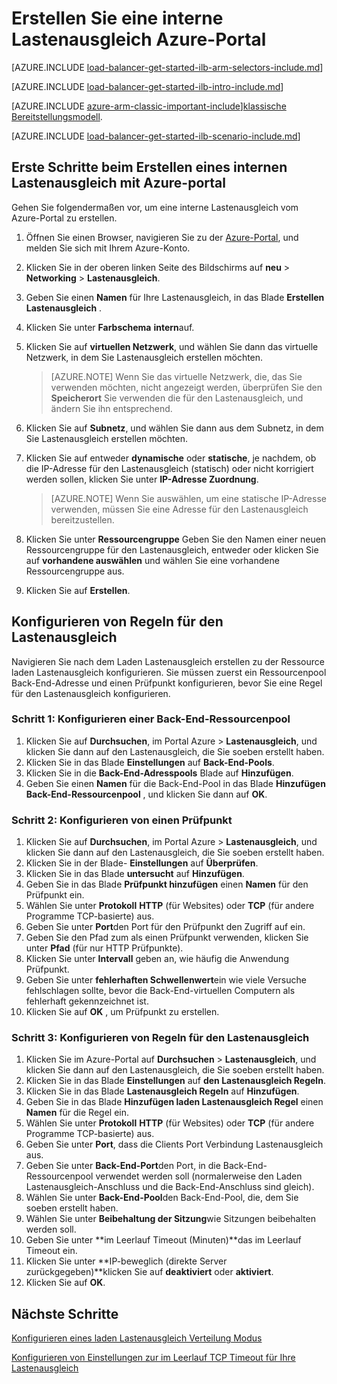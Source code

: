 <properties
   pageTitle="Erste Schritte beim Erstellen eines internen Lastenausgleich in Ressourcenmanager über das Azure-Portal | Microsoft Azure"
   description="Informationen Sie zum Erstellen von einer internen Lastenausgleich in Ressourcenmanager mithilfe des Azure-Portals"
   services="load-balancer"
   documentationCenter="na"
   authors="sdwheeler"
   manager="carmonm"
   editor=""
   tags="azure-service-management"
/>
<tags
   ms.service="load-balancer"
   ms.devlang="na"
   ms.topic="hero-article"
   ms.tgt_pltfrm="na"
   ms.workload="infrastructure-services"
   ms.date="10/24/2016"
   ms.author="sewhee" />

# <a name="create-an-internal-load-balancer-in-the-azure-portal"></a>Erstellen Sie eine interne Lastenausgleich Azure-Portal

[AZURE.INCLUDE [load-balancer-get-started-ilb-arm-selectors-include.md](../../includes/load-balancer-get-started-ilb-arm-selectors-include.md)]

[AZURE.INCLUDE [load-balancer-get-started-ilb-intro-include.md](../../includes/load-balancer-get-started-ilb-intro-include.md)]

[AZURE.INCLUDE [azure-arm-classic-important-include](../../includes/learn-about-deployment-models-rm-include.md)][klassische Bereitstellungsmodell](load-balancer-get-started-ilb-classic-ps.md).

[AZURE.INCLUDE [load-balancer-get-started-ilb-scenario-include.md](../../includes/load-balancer-get-started-ilb-scenario-include.md)]

## <a name="get-started-creating-an-internal-load-balancer-using-azure-portal"></a>Erste Schritte beim Erstellen eines internen Lastenausgleich mit Azure-portal

Gehen Sie folgendermaßen vor, um eine interne Lastenausgleich vom Azure-Portal zu erstellen.

1. Öffnen Sie einen Browser, navigieren Sie zu der [Azure-Portal](http://portal.azure.com), und melden Sie sich mit Ihrem Azure-Konto.
2. Klicken Sie in der oberen linken Seite des Bildschirms auf **neu** > **Networking** > **Lastenausgleich**.
3. Geben Sie einen **Namen** für Ihre Lastenausgleich, in das Blade **Erstellen Lastenausgleich** .
4. Klicken Sie unter **Farbschema** **intern**auf.
5. Klicken Sie auf **virtuellen Netzwerk**, und wählen Sie dann das virtuelle Netzwerk, in dem Sie Lastenausgleich erstellen möchten.

    >[AZURE.NOTE] Wenn Sie das virtuelle Netzwerk, die, das Sie verwenden möchten, nicht angezeigt werden, überprüfen Sie den **Speicherort** Sie verwenden die für den Lastenausgleich, und ändern Sie ihn entsprechend.

6. Klicken Sie auf **Subnetz**, und wählen Sie dann aus dem Subnetz, in dem Sie Lastenausgleich erstellen möchten.
7. Klicken Sie auf entweder **dynamische** oder **statische**, je nachdem, ob die IP-Adresse für den Lastenausgleich (statisch) oder nicht korrigiert werden sollen, klicken Sie unter **IP-Adresse Zuordnung**.

    >[AZURE.NOTE] Wenn Sie auswählen, um eine statische IP-Adresse verwenden, müssen Sie eine Adresse für den Lastenausgleich bereitzustellen.

8. Klicken Sie unter **Ressourcengruppe** Geben Sie den Namen einer neuen Ressourcengruppe für den Lastenausgleich, entweder oder klicken Sie auf **vorhandene auswählen** und wählen Sie eine vorhandene Ressourcengruppe aus.
9. Klicken Sie auf **Erstellen**.

## <a name="configure-load-balancing-rules"></a>Konfigurieren von Regeln für den Lastenausgleich

Navigieren Sie nach dem Laden Lastenausgleich erstellen zu der Ressource laden Lastenausgleich konfigurieren.
Sie müssen zuerst ein Ressourcenpool Back-End-Adresse und einen Prüfpunkt konfigurieren, bevor Sie eine Regel für den Lastenausgleich konfigurieren.

### <a name="step-1-configure-a-back-end-pool"></a>Schritt 1: Konfigurieren einer Back-End-Ressourcenpool

1. Klicken Sie auf **Durchsuchen**, im Portal Azure > **Lastenausgleich**, und klicken Sie dann auf den Lastenausgleich, die Sie soeben erstellt haben.
2. Klicken Sie in das Blade **Einstellungen** auf **Back-End-Pools**.
3. Klicken Sie in die **Back-End-Adresspools** Blade auf **Hinzufügen**.
4. Geben Sie einen **Namen** für die Back-End-Pool in das Blade **Hinzufügen Back-End-Ressourcenpool** , und klicken Sie dann auf **OK**.

### <a name="step-2-configure-a-probe"></a>Schritt 2: Konfigurieren von einen Prüfpunkt

1. Klicken Sie auf **Durchsuchen**, im Portal Azure > **Lastenausgleich**, und klicken Sie dann auf den Lastenausgleich, die Sie soeben erstellt haben.
2. Klicken Sie in der Blade- **Einstellungen** auf **Überprüfen**.
3. Klicken Sie in das Blade **untersucht** auf **Hinzufügen**.
4. Geben Sie in das Blade **Prüfpunkt hinzufügen** einen **Namen** für den Prüfpunkt ein.
5. Wählen Sie unter **Protokoll** **HTTP** (für Websites) oder **TCP** (für andere Programme TCP-basierte) aus.
6. Geben Sie unter **Port**den Port für den Prüfpunkt den Zugriff auf ein.
7. Geben Sie den Pfad zum als einen Prüfpunkt verwenden, klicken Sie unter **Pfad** (für nur HTTP Prüfpunkte).
8. Klicken Sie unter **Intervall** geben an, wie häufig die Anwendung Prüfpunkt.
9. Geben Sie unter **fehlerhaften Schwellenwert**ein wie viele Versuche fehlschlagen sollte, bevor die Back-End-virtuellen Computern als fehlerhaft gekennzeichnet ist.
10. Klicken Sie auf **OK** , um Prüfpunkt zu erstellen.

### <a name="step-3-configure-load-balancing-rules"></a>Schritt 3: Konfigurieren von Regeln für den Lastenausgleich

1. Klicken Sie im Azure-Portal auf **Durchsuchen** > **Lastenausgleich**, und klicken Sie dann auf den Lastenausgleich, die Sie soeben erstellt haben.
2. Klicken Sie in das Blade **Einstellungen** auf **den Lastenausgleich Regeln**.
3. Klicken Sie in das Blade **Lastenausgleich Regeln** auf **Hinzufügen**.
4. Geben Sie in das Blade **Hinzufügen laden Lastenausgleich Regel** einen **Namen** für die Regel ein.
5. Wählen Sie unter **Protokoll** **HTTP** (für Websites) oder **TCP** (für andere Programme TCP-basierte) aus.
6. Geben Sie unter **Port**, dass die Clients Port Verbindung Lastenausgleich aus.
7. Geben Sie unter **Back-End-Port**den Port, in die Back-End-Ressourcenpool verwendet werden soll (normalerweise den Laden Lastenausgleich-Anschluss und die Back-End-Anschluss sind gleich).
8. Wählen Sie unter **Back-End-Pool**den Back-End-Pool, die, dem Sie soeben erstellt haben.
9. Wählen Sie unter **Beibehaltung der Sitzung**wie Sitzungen beibehalten werden soll.
10. Geben Sie unter **im Leerlauf Timeout (Minuten)**das im Leerlauf Timeout ein.
11. Klicken Sie unter **IP-beweglich (direkte Server zurückgegeben)**klicken Sie auf **deaktiviert** oder **aktiviert**.
12. Klicken Sie auf **OK**.

## <a name="next-steps"></a>Nächste Schritte

[Konfigurieren eines laden Lastenausgleich Verteilung Modus](load-balancer-distribution-mode.md)

[Konfigurieren von Einstellungen zur im Leerlauf TCP Timeout für Ihre Lastenausgleich](load-balancer-tcp-idle-timeout.md)
